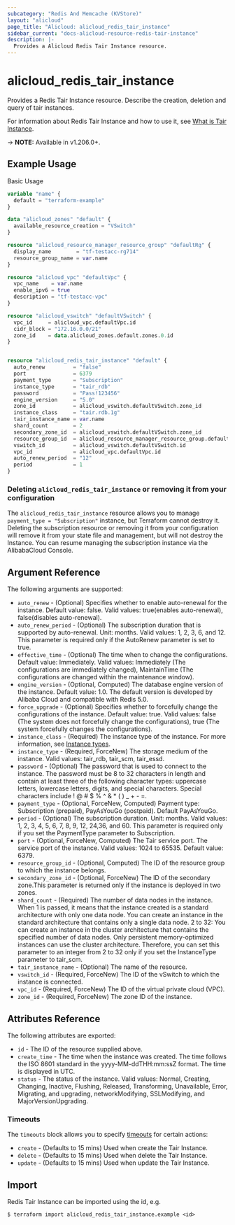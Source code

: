 ```yaml
---
subcategory: "Redis And Memcache (KVStore)"
layout: "alicloud"
page_title: "Alicloud: alicloud_redis_tair_instance"
sidebar_current: "docs-alicloud-resource-redis-tair-instance"
description: |-
  Provides a Alicloud Redis Tair Instance resource.
---
```


# alicloud_redis_tair_instance

Provides a Redis Tair Instance resource. Describe the creation, deletion and query of tair instances.

For information about Redis Tair Instance and how to use it, see [What is Tair Instance](https://www.alibabacloud.com/help/en/tair).

-> **NOTE:** Available in v1.206.0+.

## Example Usage

Basic Usage

```terraform
variable "name" {
  default = "terraform-example"
}

data "alicloud_zones" "default" {
  available_resource_creation = "VSwitch"
}

resource "alicloud_resource_manager_resource_group" "defaultRg" {
  display_name        = "tf-testacc-rg714"
  resource_group_name = var.name
}

resource "alicloud_vpc" "defaultVpc" {
  vpc_name    = var.name
  enable_ipv6 = true
  description = "tf-testacc-vpc"
}

resource "alicloud_vswitch" "defaultVSwitch" {
  vpc_id     = alicloud_vpc.defaultVpc.id
  cidr_block = "172.16.0.0/21"
  zone_id    = data.alicloud_zones.default.zones.0.id
}


resource "alicloud_redis_tair_instance" "default" {
  auto_renew         = "false"
  port               = 6379
  payment_type       = "Subscription"
  instance_type      = "tair_rdb"
  password           = "Pass!123456"
  engine_version     = "5.0"
  zone_id            = alicloud_vswitch.defaultVSwitch.zone_id
  instance_class     = "tair.rdb.1g"
  tair_instance_name = var.name
  shard_count        = 2
  secondary_zone_id  = alicloud_vswitch.defaultVSwitch.zone_id
  resource_group_id  = alicloud_resource_manager_resource_group.defaultRg.id
  vswitch_id         = alicloud_vswitch.defaultVSwitch.id
  vpc_id             = alicloud_vpc.defaultVpc.id
  auto_renew_period  = "12"
  period             = 1
}
```

### Deleting `alicloud_redis_tair_instance` or removing it from your configuration

The `alicloud_redis_tair_instance` resource allows you to manage `payment_type = "Subscription"` instance, but Terraform cannot destroy it.
Deleting the subscription resource or removing it from your configuration will remove it from your state file and management, but will not destroy the Instance.
You can resume managing the subscription instance via the AlibabaCloud Console.

## Argument Reference

The following arguments are supported:
* `auto_renew` - (Optional) Specifies whether to enable auto-renewal for the instance. Default value: false. Valid values: true(enables auto-renewal), false(disables auto-renewal).
* `auto_renew_period` - (Optional) The subscription duration that is supported by auto-renewal. Unit: months. Valid values: 1, 2, 3, 6, and 12. This parameter is required only if the AutoRenew parameter is set to true.
* `effective_time` - (Optional) The time when to change the configurations. Default value: Immediately. Valid values: Immediately (The configurations are immediately changed), MaintainTime (The configurations are changed within the maintenance window).
* `engine_version` - (Optional, Computed) The database engine version of the instance. Default value: 1.0. The default version is developed by Alibaba Cloud and compatible with Redis 5.0.
* `force_upgrade` - (Optional) Specifies whether to forcefully change the configurations of the instance. Default value: true. Valid values: false (The system does not forcefully change the configurations), true (The system forcefully changes the configurations).
* `instance_class` - (Required) The instance type of the instance. For more information, see [Instance types](https://www.alibabacloud.com/help/en/apsaradb-for-redis/latest/instance-types).
* `instance_type` - (Required, ForceNew) The storage medium of the instance. Valid values: tair_rdb, tair_scm, tair_essd.
* `password` - (Optional) The password that is used to connect to the instance. The password must be 8 to 32 characters in length and contain at least three of the following character types: uppercase letters, lowercase letters, digits, and special characters. Special characters include ! @ # $ % ^ & * ( ) _ + - =.
* `payment_type` - (Optional, ForceNew, Computed) Payment type: Subscription (prepaid), PayAsYouGo (postpaid). Default PayAsYouGo.
* `period` - (Optional) The subscription duration. Unit: months. Valid values: 1, 2, 3, 4, 5, 6, 7, 8, 9, 12, 24,36, and 60. This parameter is required only if you set the PaymentType parameter to Subscription.
* `port` - (Optional, ForceNew, Computed) The Tair service port. The service port of the instance. Valid values: 1024 to 65535. Default value: 6379.
* `resource_group_id` - (Optional, Computed) The ID of the resource group to which the instance belongs.
* `secondary_zone_id` - (Optional, ForceNew) The ID of the secondary zone.This parameter is returned only if the instance is deployed in two zones.
* `shard_count` - (Required) The number of data nodes in the instance. When 1 is passed, it means that the instance created is a standard architecture with only one data node. You can create an instance in the standard architecture that contains only a single data node. 2 to 32: You can create an instance in the cluster architecture that contains the specified number of data nodes. Only persistent memory-optimized instances can use the cluster architecture. Therefore, you can set this parameter to an integer from 2 to 32 only if you set the InstanceType parameter to tair_scm.
* `tair_instance_name` - (Optional) The name of the resource.
* `vswitch_id` - (Required, ForceNew) The ID of the vSwitch to which the instance is connected.
* `vpc_id` - (Required, ForceNew) The ID of the virtual private cloud (VPC).
* `zone_id` - (Required, ForceNew) The zone ID of the instance.



## Attributes Reference

The following attributes are exported:
* `id` - The ID of the resource supplied above.
* `create_time` - The time when the instance was created. The time follows the ISO 8601 standard in the yyyy-MM-ddTHH:mm:ssZ format. The time is displayed in UTC.
* `status` - The status of the instance. Valid values: Normal, Creating, Changing, Inactive, Flushing, Released, Transforming, Unavailable, Error, Migrating, and upgrading, networkModifying, SSLModifying, and MajorVersionUpgrading.

### Timeouts

The `timeouts` block allows you to specify [timeouts](https://www.terraform.io/docs/configuration-0-11/resources.html#timeouts) for certain actions:
* `create` - (Defaults to 15 mins) Used when create the Tair Instance.
* `delete` - (Defaults to 15 mins) Used when delete the Tair Instance.
* `update` - (Defaults to 15 mins) Used when update the Tair Instance.

## Import

Redis Tair Instance can be imported using the id, e.g.

```shell
$ terraform import alicloud_redis_tair_instance.example <id>
```